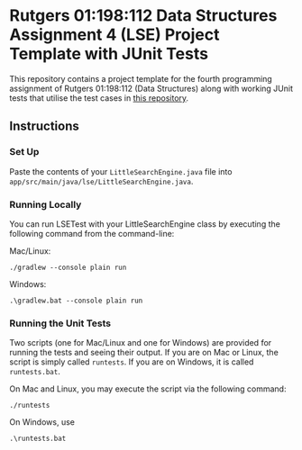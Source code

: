 # Rutgers 01:198:112 Data Structures Assignment 4 (LSE) Project Template with JUnit Tests

This repository contains a project template for the fourth programming assignment of
Rutgers 01:198:112 (Data Structures) along with working JUnit tests that utilise the test
cases in [this repository](https://github.com/USMC1941/CS112-Rutgers/tree/master/Assignments/LittleSearchEngine/testcases).

## Instructions

### Set Up

Paste the contents of your `LittleSearchEngine.java` file into `app/src/main/java/lse/LittleSearchEngine.java`.

### Running Locally

You can run LSETest with your LittleSearchEngine class by executing the following command from the command-line:

Mac/Linux:
```
./gradlew --console plain run
```

Windows:
```
.\gradlew.bat --console plain run
```

### Running the Unit Tests

Two scripts (one for Mac/Linux and one for Windows) are provided for running the tests and seeing their output. If
you are on Mac or Linux, the script is simply called `runtests`. If you are on Windows, it is called `runtests.bat`.

On Mac and Linux, you may execute the script via the following command:
```
./runtests
```

On Windows, use
```
.\runtests.bat
```
